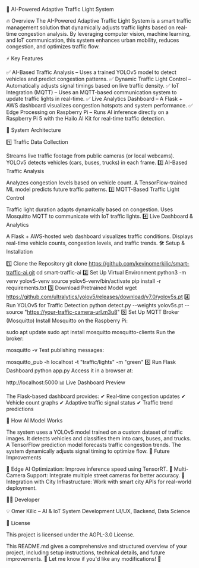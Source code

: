 🚦 AI-Powered Adaptive Traffic Light System

🔥 Overview
The AI-Powered Adaptive Traffic Light System is a smart traffic management solution that dynamically adjusts traffic lights based on real-time congestion analysis. By leveraging computer vision, machine learning, and IoT communication, this system enhances urban mobility, reduces congestion, and optimizes traffic flow.

⚡ Key Features

✅ AI-Based Traffic Analysis – Uses a trained YOLOv5 model to detect vehicles and predict congestion patterns.
✅ Dynamic Traffic Light Control – Automatically adjusts signal timings based on live traffic density.
✅ IoT Integration (MQTT) – Uses an MQTT-based communication system to update traffic lights in real-time.
✅ Live Analytics Dashboard – A Flask + AWS dashboard visualizes congestion hotspots and system performance.
✅ Edge Processing on Raspberry Pi – Runs AI inference directly on a Raspberry Pi 5 with the Hailo AI Kit for real-time traffic detection.

📌 System Architecture

1️⃣ Traffic Data Collection

Streams live traffic footage from public cameras (or local webcams).
YOLOv5 detects vehicles (cars, buses, trucks) in each frame.
2️⃣ AI-Based Traffic Analysis

Analyzes congestion levels based on vehicle count.
A TensorFlow-trained ML model predicts future traffic patterns.
3️⃣ MQTT-Based Traffic Light Control

Traffic light duration adapts dynamically based on congestion.
Uses Mosquitto MQTT to communicate with IoT traffic lights.
4️⃣ Live Dashboard & Analytics

A Flask + AWS-hosted web dashboard visualizes traffic conditions.
Displays real-time vehicle counts, congestion levels, and traffic trends.
🛠️ Setup & Installation

1️⃣ Clone the Repository
git clone https://github.com/kevinomerkilic/smart-traffic-ai.git
cd smart-traffic-ai
2️⃣ Set Up Virtual Environment
python3 -m venv yolov5-venv
source yolov5-venv/bin/activate
pip install -r requirements.txt
3️⃣ Download Pretrained Model
wget https://github.com/ultralytics/yolov5/releases/download/v7.0/yolov5s.pt
4️⃣ Run YOLOv5 for Traffic Detection
python detect.py --weights yolov5s.pt --source "https://your-traffic-camera-url.m3u8"
5️⃣ Set Up MQTT Broker (Mosquitto)
Install Mosquitto on the Raspberry Pi:

sudo apt update
sudo apt install mosquitto mosquitto-clients
Run the broker:

mosquitto -v
Test publishing messages:

mosquitto_pub -h localhost -t "traffic/lights" -m "green"
6️⃣ Run Flask Dashboard
python app.py
Access it in a browser at:

http://localhost:5000
📊 Live Dashboard Preview

The Flask-based dashboard provides: ✔ Real-time congestion updates
✔ Vehicle count graphs
✔ Adaptive traffic signal status
✔ Traffic trend predictions

🤖 How AI Model Works

The system uses a YOLOv5 model trained on a custom dataset of traffic images.
It detects vehicles and classifies them into cars, buses, and trucks.
A TensorFlow prediction model forecasts traffic congestion trends.
The system dynamically adjusts signal timing to optimize flow.
🚀 Future Improvements

🔹 Edge AI Optimization: Improve inference speed using TensorRT.
🔹 Multi-Camera Support: Integrate multiple street cameras for better accuracy.
🔹 Integration with City Infrastructure: Work with smart city APIs for real-world deployment.

👨‍💻 Developer

💡  Omer Kilic – AI & IoT System Development UI/UX, Backend, Data Science

📜 License

This project is licensed under the AGPL-3.0 License.

This README.md gives a comprehensive and structured overview of your project, including setup instructions, technical details, and future improvements. 🚀 Let me know if you'd like any modifications! 🚦
